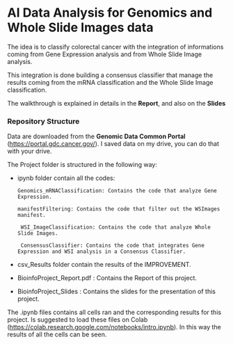 # AI Data Analysis for Genomics and Whole Slide Images data

The idea is to classify colorectal cancer with the integration of informations coming from Gene Expression analysis and from Whole Slide Image analysis.

This integration is done building a consensus classifier that manage the results coming
from the mRNA classification and the Whole Slide Image classification.

The walkthrough is explained in details in the <b>Report</b>, and also on the <b>Slides</b>

### Repository Structure

Data are downloaded from the <b>Genomic Data Common Portal</b> (https://portal.gdc.cancer.gov/). I saved data on my drive, you can do that with your drive.

The Project folder is structured in the following way:

- ipynb folder contain all the codes: 
				
	``` Genomics_mRNAClassification: Contains the code that analyze Gene Expression. ```
				
	``` manifestFiltering: Contains the code that filter out the WSImages manifest. ```
				
	``` WSI_ImageClassification: Contains the code that analyze Whole Slide Images.```
				
	``` ConsensusClassifier: Contains the code that integrates Gene Expression and WSI analysis in a Consensus Classifier.```

- csv\_Results folder contain the results of the IMPROVEMENT.

- BioinfoProject\_Report.pdf : Contains the Report of this project.

- BioinfoProject\_Slides : Contains the slides for the presentation of this project.


The .ipynb files contains all cells ran and the corresponding results for this project.
Is suggested to load these files on Colab (https://colab.research.google.com/notebooks/intro.ipynb).
In this way the results of all the cells can be seen.

